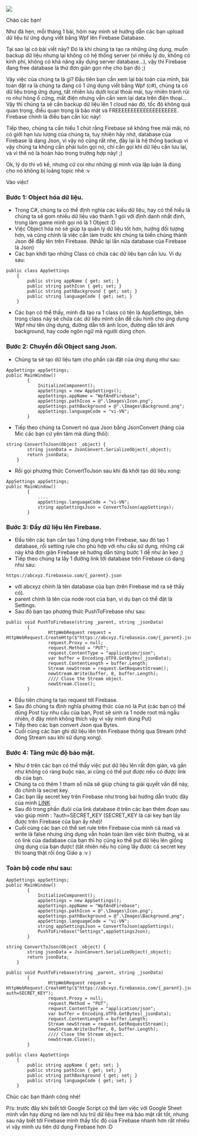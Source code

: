 ![](https://images.viblo.asia/93a42995-897d-40e4-b623-38147f791abd.png)

Chào các bạn!

Như đã hẹn, mỗi tháng 1 bài, hôm nay mình sẽ hướng dẫn các bạn upload dữ liệu từ ứng dụng viết bằng Wpf lên Firebase Database.

Tại sao lại có bài viết này? Đó là khi chúng ta tạo ra những ứng dụng, muốn backup dữ liệu nhưng lại không có hệ thống server (vì nhiều lý do, không có kinh phí, không có khả năng xây dựng server database...), vậy thì Firebase đang free database là thứ đơn giản gọn nhẹ cho bạn đó ;)

Vậy việc của chúng ta là gì? Đầu tiên bạn cần xem lại bài toán của mình, bài toán đặt ra là chúng ta đang có 1 ứng dụng viết bằng Wpf (c#), chúng ta có dữ liệu trong ứng dụng, tất nhiên lưu dưới local thoải mái, tuy nhiên tránh rủi ro như hỏng ổ cứng, mất điện nhưng vẫn cần xem lại data trên điện thoại... Vậy thì chúng ta sẽ cần backup dữ liệu lên 1 cloud nào đó, tốc độ không quá quan trọng, điều quan trọng là bảo mật và FREEEEEEEEEEEEEEEEEEEE. Firebase chính là điều bạn cần lúc này!

Tiếp theo, chúng ta cần hiểu 1 chút rằng Firebase sẽ không free mãi mãi, nó có giới hạn lưu lượng của chúng ta, tuy nhiên hãy nhớ, database của Firebase là dạng Json, vì vậy nó cũng rất nhẹ, đây lại là hệ thống backup vì vậy chúng ta không cần phải luôn gọi nó, chỉ cần gọi khi dữ liệu cần lưu lại, và vì thế nó là hoàn hảo trong trường hợp này! ;)

Ok, lý do thì vô kể, nhưng cứ coi như những gì mình vừa lập luận là đúng cho nó không bị loãng topic nhé :v

Vào việc!

### Bước 1: Object hóa dữ liệu.
- Trong C#, chúng ta có thể định nghĩa các kiểu dữ liệu, hay có thể hiểu là chúng ta sẽ gom nhiều dữ liệu vào thành 1 gói với định danh nhất định, trong làm game mình gọi nó là 1 Object :D
- Việc Object hóa nó sẽ giúp ta quản lý dữ liệu tốt hơn, hướng đối tượng hơn, và cũng chính là việc cần làm trước khi chúng ta biến chúng thành Json để đẩy lên trên Firebase. (Nhắc lại lần nữa database của Firebase là Json)
- Các bạn khởi tạo những Class có chứa các dữ liệu bạn cần lưu. Ví dụ sau:

```
public class AppSettings
    {
        public string appName { get; set; }
        public string pathIcon { get; set; }
        public string pathBackground { get; set; }
        public string languageCode { get; set; }
    }
```

- Các bạn có thể thấy, mình đã tạo ra 1 class có tên là AppSettings, bên trong class này sẽ chứa các dữ liệu mình cần để cấu hình cho ứng dụng Wpf như tên ứng dụng, đường dẫn tới ảnh Icon, đường dẫn tới ảnh background, hay code ngôn ngữ mà người dùng chọn.

### Bước 2: Chuyển đổi Object sang Json.
- Chúng ta sẽ tạo dữ liệu tạm cho phần cài đặt của ứng dụng như sau:

```
AppSettings appSettings;
public MainWindow()
        {
            InitializeComponent();
            appSettings = new AppSettings();
            appSettings.appName = "WpfAndFirebase";
            appSettings.pathIcon = @".\Images\Icon.png";
            appSettings.pathBackground = @".\Images\Background.png";
            appSettings.languageCode = "vi-VN";
        }
```

- Tiếp theo chúng ta Convert nó qua Json bằng JsonConvert (hàng của Mic các bạn cứ yên tâm mà dùng thôi):

```
string ConvertToJson(Object _object) {
        string jsonData = JsonConvert.SerializeObject(_object);
        return jsonData;
    }
```

- Rồi gọi phương thức ConvertToJson sau khi đã khởi tạo dữ liệu xong:

```
AppSettings appSettings;
public MainWindow()
        {
            ....
            appSettings.languageCode = "vi-VN";
            string appSettingsJson = ConvertToJson(appSettings);
        }
```

### Bước 3: Đẩy dữ liệu lên Firebase.
- Đầu tiên các bạn cần tạo 1 ứng dụng trên Firebase, sau đó tạo 1 database, rồi setting rule cho phù hợp với nhu cầu sử dụng, những cái này khá đơn giản Firebase sẽ hướng dẫn từng bước 1 dễ như ăn kẹo ;)
- Tiếp theo chúng ta lấy 1 đường link tới database trên Firebase có dạng như sau:
```
https://abcxyz.firebaseio.com/{_parent}.json
```
- với abcxyz chính là tên database của bạn (trên Firebase mở ra sẽ thấy có).
- parent chính là tên của node root của bạn, ví dụ bạn có thể đặt là Settings.
- Sau đó bạn tạo phương thức PushToFirebase như sau:

```
public void PushToFirebase(string _parent, string _jsonData)
        {
                HttpWebRequest request = HttpWebRequest.CreateHttp($"https://abcxyz.firebaseio.com/{_parent}.json");
                request.Proxy = null;
                request.Method = "PUT";
                request.ContentType = "application/json";
                var buffer = Encoding.UTF8.GetBytes(_jsonData);
                request.ContentLength = buffer.Length;
                Stream newStream = request.GetRequestStream();
                newStream.Write(buffer, 0, buffer.Length);
                //// Close the Stream object.
                newStream.Close();
        }
```

- Đầu tiên chúng ta tạo request tới Firebase.
- Sau đó chúng ta định nghĩa phương thức của nó là Put (các bạn có thể dùng Post tùy nhu cầu của bạn, Post sẽ sinh ra 1 node root mã ngẫu nhiên, ở đây mình không thích vậy vì vậy mình dùng Put)
- Tiếp theo các bạn convert Json qua Bytes.
- Cuối cùng các bạn ghi dữ liệu lên trên Firebase thông qua Stream (nhớ đóng Stream sau khi sử dụng xong).

### Bước 4: Tăng mức độ bảo mật.
- Như ở trên các bạn có thể thấy việc put dữ liệu lên rất đơn giản, và gần như không có ràng buộc nào, ai cũng có thể put được nếu có được link db của bạn.
- Chúng ta có thêm 1 tham số nữa sẽ giúp chúng ta giải quyết vấn đề này, đó chính là secret key.
- Các bạn lấy secret key trên Firebase như trong bài hướng dẫn trước đây của mình [LINK](https://viblo.asia/p/huong-dan-tuong-tac-google-sheet-va-firebase-database-GrLZDkDVKk0)
- Sau đó trong phần đuôi của link database ở trên các bạn thêm đoạn sau vào giúp mình : ?auth=SECRET_KEY (SECRET_KEY là cái key bạn lấy được trên Firebase của bạn ấy nhé)!
- Cuối cùng các bạn có thể set rule trên Firebase của mình cả read và write là false nhưng ứng dụng vẫn hoàn toàn làm việc bình thường, và ai có link của dadabase của bạn thì họ cũng ko thể put dữ liệu lên giống ứng dụng của bạn được! (tất nhiên nếu họ cũng lấy được cả secret key thì toang thật rồi ông Giáo ạ :v )

### Toàn bộ code như sau:

```
AppSettings appSettings;
public MainWindow()
        {
            InitializeComponent();
            appSettings = new AppSettings();
            appSettings.appName = "WpfAndFirebase";
            appSettings.pathIcon = @".\Images\Icon.png";
            appSettings.pathBackground = @".\Images\Background.png";
            appSettings.languageCode = "vi-VN";
            string appSettingsJson = ConvertToJson(appSettings);
            PushToFirebase("Settings",appSettingsJson);
        }
        
string ConvertToJson(Object _object) {
        string jsonData = JsonConvert.SerializeObject(_object);
        return jsonData;
    }
    
public void PushToFirebase(string _parent, string _jsonData)
        {
                HttpWebRequest request = HttpWebRequest.CreateHttp($"https://abcxyz.firebaseio.com/{_parent}.json?auth=SECRET_KEY");
                request.Proxy = null;
                request.Method = "PUT";
                request.ContentType = "application/json";
                var buffer = Encoding.UTF8.GetBytes(_jsonData);
                request.ContentLength = buffer.Length;
                Stream newStream = request.GetRequestStream();
                newStream.Write(buffer, 0, buffer.Length);
                //// Close the Stream object.
                newStream.Close();
        }
```

```
public class AppSettings
    {
        public string appName { get; set; }
        public string pathIcon { get; set; }
        public string pathBackground { get; set; }
        public string languageCode { get; set; }
    }
```

Chúc các bạn thành công nhé!

P/s: trước đây khi biết tới Google Script có thể làm việc với Google Sheet mình vẫn hay dùng nó làm nơi lưu trữ dữ liệu free mà bảo mật rất tốt, nhưng sau này biết tới Firebase mình thấy tốc độ của Firebase nhanh hơn rất nhiều vì vậy mình ưu tiên dử dụng Firebase hơn :D